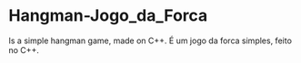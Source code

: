 # Hangman-Jogo_da_Forca
Is a simple hangman game, made on C++.
É um jogo da forca simples, feito no C++.
